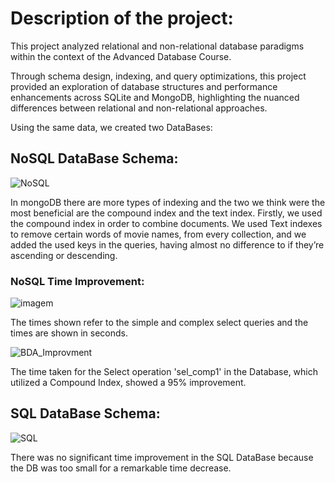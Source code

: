 # Description of the project: 
This project analyzed relational and non-relational database paradigms within the context of the Advanced Database Course.

Through schema design, indexing, and query optimizations, this project provided an exploration of database structures and performance enhancements across SQLite and MongoDB, highlighting the nuanced differences between relational and non-relational approaches.

Using the same data, we created two DataBases:
## NoSQL DataBase Schema:

![NoSQL](https://github.com/ricasbp/DisneyMoviesDB/assets/59062659/f8748330-be1f-4128-8760-a9a165911a86)

In mongoDB there are more types of indexing and the two we think were the most beneficial
are the compound index and the text index. Firstly, we used the compound index in order to
combine documents. We used Text indexes to remove certain words of movie names, from
every collection, and we added the used keys in the queries, having almost no difference to
if they’re ascending or descending.

### NoSQL Time Improvement:

![imagem](https://github.com/ricasbp/DisneyMoviesDB/assets/59062659/e930c17c-ea11-4b93-bf1a-6736930e586b)

The times shown refer to the simple and complex select queries and the times are shown in seconds.

![BDA_Improvment](https://github.com/ricasbp/DisneyMoviesDB/assets/59062659/94f1e44a-269d-4140-9430-eb9d3d4cbaed)

The time taken for the Select operation 'sel_comp1' in the Database, which utilized a Compound Index, showed a 95% improvement.


## SQL DataBase Schema:

![SQL](https://github.com/ricasbp/DisneyMoviesDB/assets/59062659/7b6c0f7a-cd77-4778-b11b-a751b11af7ec)

There was no significant time improvement in the SQL DataBase because the DB was too small for a remarkable time decrease.
